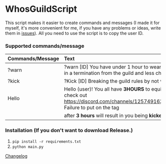 # WhosGuildScript
This script makes it easier to create commands and messages (I made it for myself, it's more convenient for me, if you have any problems or ideas, write them in [issues](https://github.com/MAX1MDEV/WhosGuildScript/issues)).
All you need to use the script is to copy the user ID.

### Supported commands/message
| Commands/Message   | Text
| :----------------- | :-----------------
| ?warn        | ?warn [ID] You have under 1 hour to wear our guild Tag, failure to do so will result in a termination from the guild and less chance to be accepted again
| ?kick        | ?Kick [ID] Breaking the guild rules by not wearing the guild tag
| Hello        | Hello (user)! You all have **3HOURS** to equip the guild tag. If you are having troubles check out https://discord.com/channels/1257491631565967430/1274795918255984651 Failure to put on the tag 
               | after **3 hours** will result in you being **kicked** from **the Guild.**

### Installation (If you don't want to download Release.)
1. ```pip install -r requirements.txt```
2. ```python main.py```

[Changelog](CHANGELOG.md)
